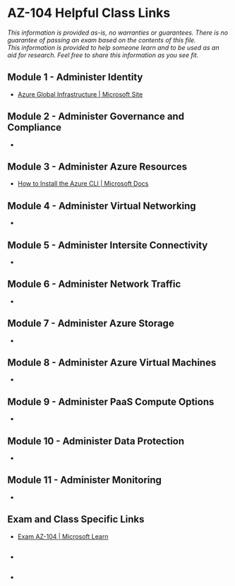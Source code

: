 # AZ-104 Helpful Class Links

_This information is provided as-is, no warranties or guarantees.  There is no guarantee of passing an exam
based on the contents of this file.  
This information is provided to help someone learn and to be used as an aid for research.
Feel free to share this information as you see fit._

## Module 1 - Administer Identity
- [Azure Global Infrastructure | Microsoft Site](https://infrastructuremap.microsoft.com)
  
## Module 2 - Administer Governance and Compliance
- 

## Module 3 - Administer Azure Resources
- [How to Install the Azure CLI | Microsoft Docs](https://docs.microsoft.com/en-us/cli/azure/install-azure-cli)

## Module 4 - Administer Virtual Networking
- 

## Module 5 - Administer Intersite Connectivity
- 

## Module 6 - Administer Network Traffic
- 

## Module 7 - Administer Azure Storage
- 

## Module 8 - Administer Azure Virtual Machines
- 

## Module 9 - Administer PaaS Compute Options
- 

## Module 10 - Administer Data Protection
- 

## Module 11 - Administer Monitoring
- 

## Exam and Class Specific Links 
- [Exam AZ-104 | Microsoft Learn](https://docs.microsoft.com/en-us/certifications/exams/az-104)

## 
- 

## 
- 
